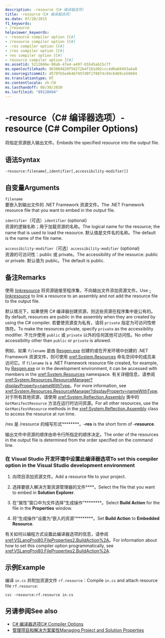```yaml
---
description: -resource（C# 编译器选项）
title: -resource（C# 编译器选项）
ms.date: 07/20/2015
f1_keywords:
- /resource
helpviewer_keywords:
- -resource compiler option [C#]
- /resource compiler option [C#]
- -res compiler option [C#]
- /res compiler option [C#]
- res compiler option [C#]
- resource compiler option [C#]
ms.assetid: 5212666e-98ab-47e4-a497-b5545ab15c7f
ms.openlocfilehash: 963004820f56272b4f1b1d92ccc4d0a60493a4a0
ms.sourcegitcommit: d579fb5e4b46745fd0f1f8874c94c6469ce58604
ms.translationtype: HT
ms.contentlocale: zh-CN
ms.lasthandoff: 08/30/2020
ms.locfileid: "89128694"
---
```

# <a name="-resource-c-compiler-options"></a><span data-ttu-id="25a1f-103">-resource（C# 编译器选项）</span><span class="sxs-lookup"><span data-stu-id="25a1f-103">-resource (C# Compiler Options)</span></span>
<span data-ttu-id="25a1f-104">将指定资源嵌入输出文件。</span><span class="sxs-lookup"><span data-stu-id="25a1f-104">Embeds the specified resource into the output file.</span></span>  
  
## <a name="syntax"></a><span data-ttu-id="25a1f-105">语法</span><span class="sxs-lookup"><span data-stu-id="25a1f-105">Syntax</span></span>  
  
```console  
-resource:filename[,identifier[,accessibility-modifier]]  
```  
  
## <a name="arguments"></a><span data-ttu-id="25a1f-106">自变量</span><span class="sxs-lookup"><span data-stu-id="25a1f-106">Arguments</span></span>  
 `filename`  
 <span data-ttu-id="25a1f-107">要嵌入到输出文件的 .NET Framework 资源文件。</span><span class="sxs-lookup"><span data-stu-id="25a1f-107">The .NET Framework resource file that you want to embed in the output file.</span></span>  
  
 <span data-ttu-id="25a1f-108">`identifier`（可选）</span><span class="sxs-lookup"><span data-stu-id="25a1f-108">`identifier` (optional)</span></span>  
 <span data-ttu-id="25a1f-109">资源的逻辑名称；用于加载资源的名称。</span><span class="sxs-lookup"><span data-stu-id="25a1f-109">The logical name for the resource; the name that is used to load the resource.</span></span> <span data-ttu-id="25a1f-110">默认值是文件名的名称。</span><span class="sxs-lookup"><span data-stu-id="25a1f-110">The default is the name of the file name.</span></span>  
  
 <span data-ttu-id="25a1f-111">`accessibility-modifier`（可选）</span><span class="sxs-lookup"><span data-stu-id="25a1f-111">`accessibility-modifier` (optional)</span></span>  
 <span data-ttu-id="25a1f-112">资源的可访问性：public 或 private。</span><span class="sxs-lookup"><span data-stu-id="25a1f-112">The accessibility of the resource: public or private.</span></span> <span data-ttu-id="25a1f-113">默认值为 public。</span><span class="sxs-lookup"><span data-stu-id="25a1f-113">The default is public.</span></span>  
  
## <a name="remarks"></a><span data-ttu-id="25a1f-114">备注</span><span class="sxs-lookup"><span data-stu-id="25a1f-114">Remarks</span></span>  
 <span data-ttu-id="25a1f-115">使用 [linkresource](./linkresource-compiler-option.md) 将资源链接至程序集，不向输出文件添加资源文件。</span><span class="sxs-lookup"><span data-stu-id="25a1f-115">Use [-linkresource](./linkresource-compiler-option.md) to link a resource to an assembly and not add the resource file to the output file.</span></span>  
  
 <span data-ttu-id="25a1f-116">默认情况下，如果使用 C# 编译器创建资源，则这些资源在程序集中是公有的。</span><span class="sxs-lookup"><span data-stu-id="25a1f-116">By default, resources are public in the assembly when they are created by using the C# compiler.</span></span> <span data-ttu-id="25a1f-117">若要使资源变为私有，请将 `private` 指定为可访问性修饰符。</span><span class="sxs-lookup"><span data-stu-id="25a1f-117">To make the resources private, specify `private` as the accessibility modifier.</span></span> <span data-ttu-id="25a1f-118">不允许使用 `public` 或 `private` 以外的任何其他可访问性。</span><span class="sxs-lookup"><span data-stu-id="25a1f-118">No other accessibility other than `public` or `private` is allowed.</span></span>  
  
 <span data-ttu-id="25a1f-119">例如，如果 `filename` 是由 [Resgen.exe](../../../framework/tools/resgen-exe-resource-file-generator.md) 创建的或在开发环境中创建的 .NET Framework 资源文件，则可使用 <xref:System.Resources> 命名空间中的成员来访问它。</span><span class="sxs-lookup"><span data-stu-id="25a1f-119">If `filename` is a .NET Framework resource file created, for example, by [Resgen.exe](../../../framework/tools/resgen-exe-resource-file-generator.md) or in the development environment, it can be accessed with members in the <xref:System.Resources> namespace.</span></span> <span data-ttu-id="25a1f-120">有关详细信息，请参阅 <xref:System.Resources.ResourceManager?displayProperty=nameWithType>。</span><span class="sxs-lookup"><span data-stu-id="25a1f-120">For more information, see <xref:System.Resources.ResourceManager?displayProperty=nameWithType>.</span></span> <span data-ttu-id="25a1f-121">对于所有其他资源，请使用 <xref:System.Reflection.Assembly> 类中的 `GetManifestResource` 方法在运行时访问资源。</span><span class="sxs-lookup"><span data-stu-id="25a1f-121">For all other resources, use the `GetManifestResource` methods in the <xref:System.Reflection.Assembly> class to access the resource at run time.</span></span>  
  
 <span data-ttu-id="25a1f-122">/res 是 /resource 的缩写形式\*\*\*\*\*\*\*\*。</span><span class="sxs-lookup"><span data-stu-id="25a1f-122">**-res** is the short form of **-resource**.</span></span>  
  
 <span data-ttu-id="25a1f-123">输出文件中资源的顺序由命令行所指定的顺序决定。</span><span class="sxs-lookup"><span data-stu-id="25a1f-123">The order of the resources in the output file is determined from the order specified on the command line.</span></span>  
  
### <a name="to-set-this-compiler-option-in-the-visual-studio-development-environment"></a><span data-ttu-id="25a1f-124">在 Visual Studio 开发环境中设置此编译器选项</span><span class="sxs-lookup"><span data-stu-id="25a1f-124">To set this compiler option in the Visual Studio development environment</span></span>  
  
1. <span data-ttu-id="25a1f-125">向项目添加资源文件。</span><span class="sxs-lookup"><span data-stu-id="25a1f-125">Add a resource file to your project.</span></span>  
  
2. <span data-ttu-id="25a1f-126">选择要嵌入解决方案资源管理器的文件\*\*\*\*。</span><span class="sxs-lookup"><span data-stu-id="25a1f-126">Select the file that you want to embed in **Solution Explorer**.</span></span>  
  
3. <span data-ttu-id="25a1f-127">在“属性”窗口中为文件选择“生成操作”\*\*\*\*\*\*\*\*。</span><span class="sxs-lookup"><span data-stu-id="25a1f-127">Select **Build Action** for the file in the **Properties** window.</span></span>  
  
4. <span data-ttu-id="25a1f-128">将“生成操作”设置为“嵌入的资源”\*\*\*\*\*\*\*\*。</span><span class="sxs-lookup"><span data-stu-id="25a1f-128">Set **Build Action** to **Embedded Resource**.</span></span>  
  
 <span data-ttu-id="25a1f-129">有关如何以编程方式设置此编译器选项的信息，请参阅 <xref:VSLangProj80.FileProperties2.BuildAction%2A>。</span><span class="sxs-lookup"><span data-stu-id="25a1f-129">For information about how to set this compiler option programmatically, see <xref:VSLangProj80.FileProperties2.BuildAction%2A>.</span></span>  
  
## <a name="example"></a><span data-ttu-id="25a1f-130">示例</span><span class="sxs-lookup"><span data-stu-id="25a1f-130">Example</span></span>  
 <span data-ttu-id="25a1f-131">编译 `in.cs` 并附加资源文件 `rf.resource`：</span><span class="sxs-lookup"><span data-stu-id="25a1f-131">Compile `in.cs` and attach resource file `rf.resource`:</span></span>  
  
```console  
csc -resource:rf.resource in.cs  
```  
  
## <a name="see-also"></a><span data-ttu-id="25a1f-132">另请参阅</span><span class="sxs-lookup"><span data-stu-id="25a1f-132">See also</span></span>

- [<span data-ttu-id="25a1f-133">C# 编译器选项</span><span class="sxs-lookup"><span data-stu-id="25a1f-133">C# Compiler Options</span></span>](./index.md)
- [<span data-ttu-id="25a1f-134">管理项目和解决方案属性</span><span class="sxs-lookup"><span data-stu-id="25a1f-134">Managing Project and Solution Properties</span></span>](/visualstudio/ide/managing-project-and-solution-properties)
